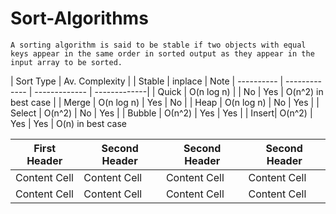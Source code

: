 # Sort-Algorithms

`A sorting algorithm is said to be stable if two objects with equal keys appear in the same order in sorted output as they appear in the input array to be sorted.`

| Sort Type  | Av. Complexity | |  Stable   | inplace  | Note
| ---------- |  ------------- | ------------- | -------------| 
| Quick | O(n log n)  | | No  |  Yes  |  O(n^2) in best case |
| Merge |  O(n log n)  |  Yes  | No |
| Heap  |  O(n log n)  | No | Yes  |
| Select | O(n^2)  |  No  | Yes  |
| Bubble | О(n^2) |  Yes | Yes  |
| Insert| O(n^2) |  Yes | Yes | O(n) in best case


| First Header  | Second Header | Second Header | Second Header |
| ------------- | ------------- | ------------- | ------------- |
| Content Cell  | Content Cell  | Content Cell  | Content Cell  |
| Content Cell  | Content Cell  | Content Cell  | Content Cell  |